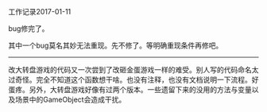 工作记录2017-01-11

bug修完了。

其中一个bug莫名其妙无法重现。先不修了。等明确重现条件再修吧。

----

改大转盘游戏的代码又一次尝到了改砸金蛋游戏一样的难受。别人写的代码命名太过奇怪。完全不知道这个函数想干啥。也没有注释，也没有文档说明一下流程。好蛋疼。另外，大转盘游戏好像有过两个版本。一些遗留下来的没用的方法与变量以及场景中的GameObject会造成干扰。